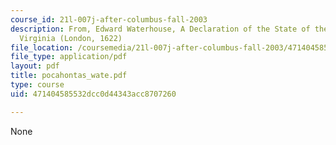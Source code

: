 ```yaml
---
course_id: 21l-007j-after-columbus-fall-2003
description: From, Edward Waterhouse, A Declaration of the State of the Colony in
  Virginia (London, 1622)
file_location: /coursemedia/21l-007j-after-columbus-fall-2003/471404585532dcc0d44343acc8707260_pocahontas_wate.pdf
file_type: application/pdf
layout: pdf
title: pocahontas_wate.pdf
type: course
uid: 471404585532dcc0d44343acc8707260

---
```

None